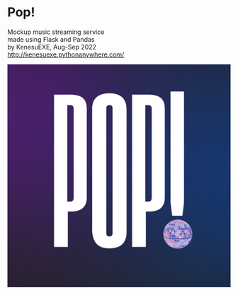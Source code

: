 # Pop!
Mockup music streaming service  
made using Flask and Pandas  
by KenesuEXE, Aug-Sep 2022  
http://kenesuexe.pythonanywhere.com/

![Pop BG Logo](static/images/pop_bg.png)